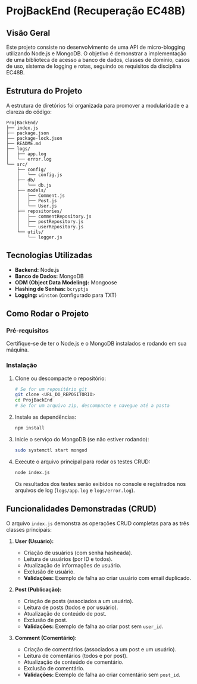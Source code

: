# ProjBackEnd (Recuperação EC48B)

## Visão Geral

Este projeto consiste no desenvolvimento de uma API de micro-blogging utilizando Node.js e MongoDB. O objetivo é demonstrar a implementação de uma biblioteca de acesso a banco de dados, classes de domínio, casos de uso, sistema de logging e rotas, seguindo os requisitos da disciplina EC48B.

## Estrutura do Projeto

A estrutura de diretórios foi organizada para promover a modularidade e a clareza do código:

```
ProjBackEnd/
├── index.js
├── package.json
├── package-lock.json
├── README.md
├── logs/
│   ├── app.log
│   └── error.log
└── src/
    ├── config/
    │   └── config.js
    ├── db/
    │   └── db.js
    ├── models/
    │   ├── Comment.js
    │   ├── Post.js
    │   └── User.js
    ├── repositories/
    │   ├── commentRepository.js
    │   ├── postRepository.js
    │   └── userRepository.js
    └── utils/
        └── logger.js
```

## Tecnologias Utilizadas

*   **Backend:** Node.js
*   **Banco de Dados:** MongoDB
*   **ODM (Object Data Modeling):** Mongoose
*   **Hashing de Senhas:** `bcryptjs`
*   **Logging:** `winston` (configurado para TXT)

## Como Rodar o Projeto

### Pré-requisitos

Certifique-se de ter o Node.js e o MongoDB instalados e rodando em sua máquina.

### Instalação

1.  Clone ou descompacte o repositório:
    ```bash
    # Se for um repositório git
    git clone <URL_DO_REPOSITORIO>
    cd ProjBackEnd
    # Se for um arquivo zip, descompacte e navegue até a pasta
    ```
2.  Instale as dependências:
    ```bash
    npm install
    ```
3.  Inicie o serviço do MongoDB (se não estiver rodando):
    ```bash
    sudo systemctl start mongod
    ```

4.  Execute o arquivo principal para rodar os testes CRUD:
    ```bash
    node index.js
    ```
    Os resultados dos testes serão exibidos no console e registrados nos arquivos de log (`logs/app.log` e `logs/error.log`).

## Funcionalidades Demonstradas (CRUD)

O arquivo `index.js` demonstra as operações CRUD completas para as três classes principais:

1.  **User (Usuário):**
    *   Criação de usuários (com senha hasheada).
    *   Leitura de usuários (por ID e todos).
    *   Atualização de informações de usuário.
    *   Exclusão de usuário.
    *   **Validações:** Exemplo de falha ao criar usuário com email duplicado.

2.  **Post (Publicação):**
    *   Criação de posts (associados a um usuário).
    *   Leitura de posts (todos e por usuário).
    *   Atualização de conteúdo de post.
    *   Exclusão de post.
    *   **Validações:** Exemplo de falha ao criar post sem `user_id`.

3.  **Comment (Comentário):**
    *   Criação de comentários (associados a um post e um usuário).
    *   Leitura de comentários (todos e por post).
    *   Atualização de conteúdo de comentário.
    *   Exclusão de comentário.
    *   **Validações:** Exemplo de falha ao criar comentário sem `post_id`.




